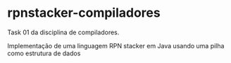 # rpnstacker-compiladores
Task 01 da disciplina de compiladores.

Implementação de uma linguagem RPN stacker em Java usando uma pilha como estrutura de dados
